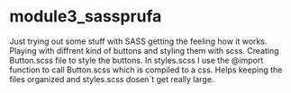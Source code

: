 # module3_sassprufa

Just trying out some stuff with SASS getting the feeling how it works. 
Playing with diffrent kind of buttons and styling them with scss. 
Creating Button.scss file to style the buttons. In styles.scss I use the @import function to call 
Button.scss which is compiled to a css. Helps keeping the files organized and styles.scss dosen´t get really large. 